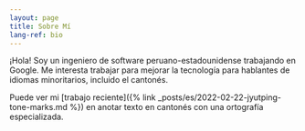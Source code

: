 ```yaml
---
layout: page
title: Sobre Mí
lang-ref: bio
---
```


¡Hola! Soy un ingeniero de software peruano-estadounidense trabajando en Google. Me interesta trabajar para mejorar la tecnología para hablantes de idiomas minoritarios, incluido el cantonés.

Puede ver mi [trabajo reciente]({% link _posts/es/2022-02-22-jyutping-tone-marks.md %}) en anotar texto en cantonés con una ortografía especializada.
